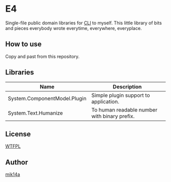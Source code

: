 # E4

Single-file public domain libraries for [CLI](https://en.wikipedia.org/wiki/Common_Language_Infrastructure) to myself.
This little library of bits and pieces everybody wrote everytime, everywhere, everyplace.

## How to use

Copy and past from this repository.

## Libraries

| Name                         | Description                                  |
|------------------------------|----------------------------------------------|
| System.ComponentModel.Plugin | Simple plugin support to application.        |
| System.Text.Humanize         | To human readable number with binary prefix. |

## License

[WTFPL](http://www.wtfpl.net/)

## Author

[mik14a](https://github.com/mik14a)
